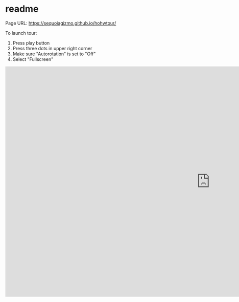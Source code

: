 # readme

Page URL: https://sequoiagizmo.github.io/hohwtour/

To launch tour:
1. Press play button
2. Press three dots in upper right corner
3. Make sure "Autorotation" is set to "Off"
4. Select "Fullscreen"

<iframe width='1280' height='720' src='https://roundme.com/embed/431790/1473024' frameborder='0' webkitallowfullscreen mozallowfullscreen allowfullscreen></iframe>
